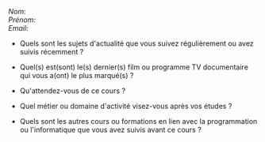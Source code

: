 *Nom:*  
*Prénom:*  
*Email:*      


* Quels sont les sujets d'actualité que vous suivez régulièrement ou avez suivis récemment ?

* Quel(s) est(sont) le(s) dernier(s) film ou programme TV documentaire qui vous a(ont) le plus marqué(s) ?

* Qu'attendez-vous de ce cours ?

* Quel métier ou domaine d'activité visez-vous après vos études ?

* Quels sont les autres cours ou formations en lien avec la programmation ou l'informatique que vous avez suivis avant ce cours ? 
